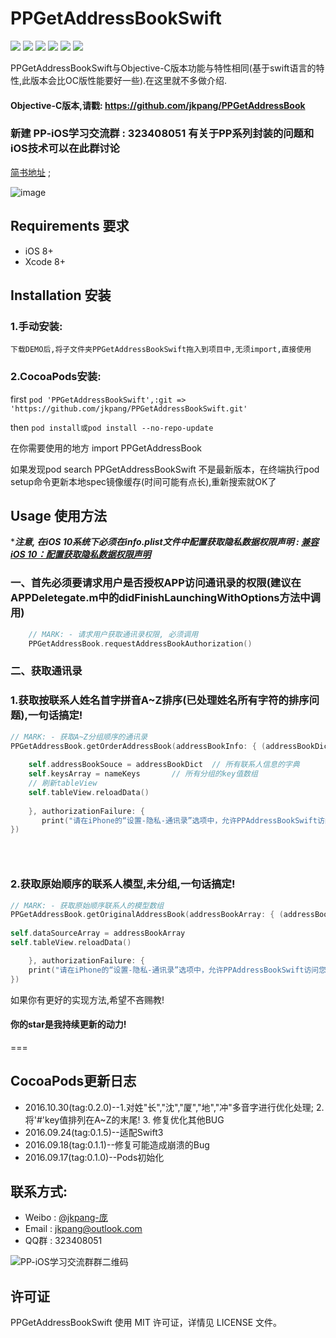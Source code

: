 # PPGetAddressBookSwift
![](https://img.shields.io/badge/platform-iOS-red.svg) ![](https://img.shields.io/badge/language-Swift-orange.svg) ![](https://img.shields.io/cocoapods/v/PPGetAddressBookSwift.svg?style=flat) ![](https://img.shields.io/cocoapods/dt/PPGetAddressBookSwift.svg) ![](https://img.shields.io/badge/license-MIT%20License-brightgreen.svg) [![](https://img.shields.io/badge/weibo-jkpang--%E5%BA%9E-red.svg)](http://weibo.com/5743737098/profile?rightmod=1&wvr=6&mod=personinfo&is_all=1)

PPGetAddressBookSwift与Objective-C版本功能与特性相同(基于swift语言的特性,此版本会比OC版性能要好一些).在这里就不多做介绍.

#### Objective-C版本,请戳: https://github.com/jkpang/PPGetAddressBook

### 新建 PP-iOS学习交流群 : 323408051 有关于PP系列封装的问题和iOS技术可以在此群讨论

[简书地址](http://www.jianshu.com/p/b51a6125bcff) ;

![image](https://github.com/jkpang/PPGetAddressBook/blob/master/AddressBook.mov.gif)

## Requirements 要求
* iOS 8+
* Xcode 8+

## Installation 安装
### 1.手动安装:
`下载DEMO后,将子文件夹PPGetAddressBookSwift拖入到项目中,无须import,直接使用`
### 2.CocoaPods安装:
first
`pod 'PPGetAddressBookSwift',:git => 'https://github.com/jkpang/PPGetAddressBookSwift.git'`

then
`pod install或pod install --no-repo-update`

在你需要使用的地方 import PPGetAddressBook

如果发现pod search PPGetAddressBookSwift 不是最新版本，在终端执行pod setup命令更新本地spec镜像缓存(时间可能有点长),重新搜索就OK了
## Usage 使用方法
****注意, 在iOS 10系统下必须在info.plist文件中配置获取隐私数据权限声明 : [兼容iOS 10：配置获取隐私数据权限声明
](http://www.jianshu.com/p/616240463a7a)***
### 一、首先必须要请求用户是否授权APP访问通讯录的权限(建议在APPDeletegate.m中的didFinishLaunchingWithOptions方法中调用)

```swift
    // MARK: - 请求用户获取通讯录权限, 必须调用
    PPGetAddressBook.requestAddressBookAuthorization()
```
### 二、获取通讯录
### 1.获取按联系人姓名首字拼音A~Z排序(已处理姓名所有字符的排序问题),一句话搞定!

```swift
// MARK: - 获取A~Z分组顺序的通讯录
PPGetAddressBook.getOrderAddressBook(addressBookInfo: { (addressBookDict, nameKeys) in
            
    self.addressBookSouce = addressBookDict  // 所有联系人信息的字典
    self.keysArray = nameKeys       // 所有分组的key值数组
    // 刷新tableView
    self.tableView.reloadData()
            
    }, authorizationFailure: {
       print("请在iPhone的“设置-隐私-通讯录”选项中，允许PPAddressBookSwift访问您的通讯录")  
})


   
```
### 2.获取原始顺序的联系人模型,未分组,一句话搞定!

```swift
// MARK: - 获取原始顺序联系人的模型数组
PPGetAddressBook.getOriginalAddressBook(addressBookArray: { (addressBookArray) in
            
self.dataSourceArray = addressBookArray    
self.tableView.reloadData()   

    }, authorizationFailure: {
    print("请在iPhone的“设置-隐私-通讯录”选项中，允许PPAddressBookSwift访问您的通讯录") 
})

```

如果你有更好的实现方法,希望不吝赐教!
#### 你的star是我持续更新的动力!
===
## CocoaPods更新日志
* 2016.10.30(tag:0.2.0)--1.对姓"长","沈","厦","地","冲"多音字进行优化处理; 2.将'#'key值排列在A~Z的末尾! 3. 修复优化其他BUG
* 2016.09.24(tag:0.1.5)--适配Swift3
* 2016.09.18(tag:0.1.1)--修复可能造成崩溃的Bug
* 2016.09.17(tag:0.1.0)--Pods初始化

## 联系方式:
* Weibo : [@jkpang-庞](http://weibo.com/5743737098/profile?rightmod=1&wvr=6&mod=personinfo&is_all=1)
* Email : jkpang@outlook.com
* QQ群 : 323408051

![PP-iOS学习交流群群二维码](https://github.com/jkpang/PPCounter/blob/master/PP-iOS%E5%AD%A6%E4%B9%A0%E4%BA%A4%E6%B5%81%E7%BE%A4%E7%BE%A4%E4%BA%8C%E7%BB%B4%E7%A0%81.png)

## 许可证
PPGetAddressBookSwift 使用 MIT 许可证，详情见 LICENSE 文件。





